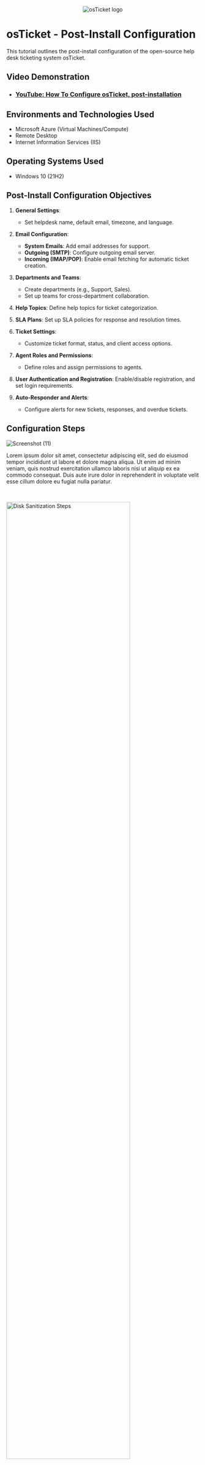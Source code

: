 <p align="center">
<img src="https://i.imgur.com/Clzj7Xs.png" alt="osTicket logo"/>
</p>

<h1>osTicket - Post-Install Configuration</h1>
This tutorial outlines the post-install configuration of the open-source help desk ticketing system osTicket.<br />


<h2>Video Demonstration</h2>

- ### [YouTube: How To Configure osTicket, post-installation](https://www.youtube.com/watch?v=doTWdYMsmjA)

<h2>Environments and Technologies Used</h2>

- Microsoft Azure (Virtual Machines/Compute)
- Remote Desktop
- Internet Information Services (IIS)

<h2>Operating Systems Used </h2>

- Windows 10</b> (21H2)

<h2>Post-Install Configuration Objectives</h2>

<ol><li><p><strong>General Settings</strong>:</p><ul><li>Set helpdesk name, default email, timezone, and language.</li></ul></li><li><p><strong>Email Configuration</strong>:</p><ul><li><strong>System Emails</strong>: Add email addresses for support.</li><li><strong>Outgoing (SMTP)</strong>: Configure outgoing email server.</li><li><strong>Incoming (IMAP/POP)</strong>: Enable email fetching for automatic ticket creation.</li></ul></li><li><p><strong>Departments and Teams</strong>:</p><ul><li>Create departments (e.g., Support, Sales).</li><li>Set up teams for cross-department collaboration.</li></ul></li><li><p><strong>Help Topics</strong>: Define help topics for ticket categorization.</p></li><li><p><strong>SLA Plans</strong>: Set up SLA policies for response and resolution times.</p></li><li><p><strong>Ticket Settings</strong>:</p><ul><li>Customize ticket format, status, and client access options.</li></ul></li><li><p><strong>Agent Roles and Permissions</strong>:</p><ul><li>Define roles and assign permissions to agents.</li></ul></li><li><p><strong>User Authentication and Registration</strong>: Enable/disable registration, and set login requirements.</p></li><li><p><strong>Auto-Responder and Alerts</strong>:</p></li><ul><li>Configure alerts for new tickets, responses, and overdue tickets.</li></ul> </ol>

<h2>Configuration Steps</h2>

<p>
  
![Screenshot (11)](https://github.com/user-attachments/assets/3e4651c4-2a68-4af9-8e0a-d99e2d425d7a)


</p>
<p>
Lorem ipsum dolor sit amet, consectetur adipiscing elit, sed do eiusmod tempor incididunt ut labore et dolore magna aliqua. Ut enim ad minim veniam, quis nostrud exercitation ullamco laboris nisi ut aliquip ex ea commodo consequat. Duis aute irure dolor in reprehenderit in voluptate velit esse cillum dolore eu fugiat nulla pariatur.
</p>
<br />

<p>
<img src="https://i.imgur.com/DJmEXEB.png" height="80%" width="80%" alt="Disk Sanitization Steps"/>
</p>
<p>
Lorem ipsum dolor sit amet, consectetur adipiscing elit, sed do eiusmod tempor incididunt ut labore et dolore magna aliqua. Ut enim ad minim veniam, quis nostrud exercitation ullamco laboris nisi ut aliquip ex ea commodo consequat. Duis aute irure dolor in reprehenderit in voluptate velit esse cillum dolore eu fugiat nulla pariatur.
</p>
<br />

<p>
<img src="https://i.imgur.com/DJmEXEB.png" height="80%" width="80%" alt="Disk Sanitization Steps"/>
</p>
<p>
Lorem ipsum dolor sit amet, consectetur adipiscing elit, sed do eiusmod tempor incididunt ut labore et dolore magna aliqua. Ut enim ad minim veniam, quis nostrud exercitation ullamco laboris nisi ut aliquip ex ea commodo consequat. Duis aute irure dolor in reprehenderit in voluptate velit esse cillum dolore eu fugiat nulla pariatur.
</p>
<br />
<p>
<img src="https://i.imgur.com/DJmEXEB.png" height="80%" width="80%" alt="Disk Sanitization Steps"/>
</p>
<p>
Lorem ipsum dolor sit amet, consectetur adipiscing elit, sed do eiusmod tempor incididunt ut labore et dolore magna aliqua. Ut enim ad minim veniam, quis nostrud exercitation ullamco laboris nisi ut aliquip ex ea commodo consequat. Duis aute irure dolor in reprehenderit in voluptate velit esse cillum dolore eu fugiat nulla pariatur.
</p>
<br />
